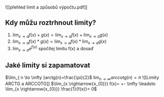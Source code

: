 ![[přehled limit a způsobů výpočtu.pdf]]
## Kdy můžu roztrhnout limity?

1) $\lim_{ x \to a }f(x)+g(x)=\lim_{ x \to a }f(x)+\lim_{ x \to a }g(x)$
2) $\lim_{ x \to a }f(x)*g(x)=\lim_{ x \to a }f(x)*\lim_{ x \to a }g(x)$
3) $\lim_{ x \to a }e^{f(x)}$ spočítej limitu f(x) a dosaď

## Jaké limity si zapamatovat

$\lim_{ n \to \infty }arctg(n)=\frac{\pi}{2}$
$\lim_{ n \to \infty }arccotg(n)=\pi$
![[Limity ARCTG a ARCCOTG]]
$\lim_{x \rightarrow{x_{0}}} f(x)= +- \infty \leadsto \lim_{x \rightarrow{x_{0}}} \frac{1}{f(x)}= 0$



